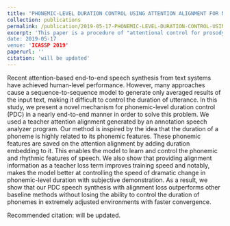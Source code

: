 ```yaml
---
title: "PHONEMIC-LEVEL DURATION CONTROL USING ATTENTION ALIGNMENT FOR NATURAL SPEECH SYNTHESIS"
collection: publications
permalink: /publication/2019-05-17-PHONEMIC-LEVEL-DURATION-CONTROL-USING-ATTENTION-ALIGNMENT-FOR-NATURAL-SPEECH-SYNTHESIS
excerpt: 'This paper is a procedure of "attentional control for prosody controllable speech synthesis"
date: 2019-05-17
venue: 'ICASSP 2019'
paperurl: ''
citation: 'will be updated'
---
```

Recent attention-based end-to-end speech synthesis from text systems have achieved human-level performance. However, many approaches cause a sequence-to-sequence model to generate only averaged results of the input text, making it difficult to control the duration of utterance. In this study, we present a novel mechanism for phonemic-level duration control (PDC) in a nearly end-to-end manner in order to solve this problem. We used a teacher attention alignment generated by an annotation speech analyzer program. Our method is inspired by the idea that the duration of a phoneme is highly related to its phonemic features. These phonemic features are saved on the attention alignment by adding duration embedding to it. This enables the model to learn and control the phonemic and rhythmic features of speech. We also show that providing alignment information as a teacher loss term improves training speed and notably, makes the model better at controlling the speed of dramatic change in phonemic-level duration with subjective demonstration. As a result, we show that our PDC speech synthesis with alignment loss outperforms other baseline methods without losing the ability to control the duration of phonemes in extremely adjusted environments with faster convergence.

Recommended citation: will be updated.

